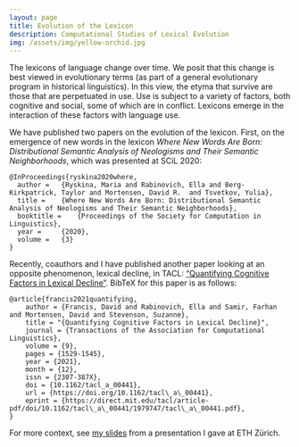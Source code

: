 ```yaml
---
layout: page
title: Evolution of the Lexicon
description: Computational Studies of Lexical Evolution
img: /assets/img/yellow-orchid.jpg
---
```


The lexicons of language change over time. We posit that this change is best viewed in evolutionary terms (as part of a general evolutionary program in historical linguistics). In this view, the etyma that survive are those that are perpetuated in use. Use is subject to a variety of factors, both cognitive and social, some of which are in conflict. Lexicons emerge in the interaction of these factors with language use.

We have published two papers on the evolution of the lexicon. First, on the emergence of new words in the lexicon _Where New Words Are Born: Distributional Semantic Analysis of Neologisms and Their Semantic Neighborhoods_, which was presented at SCiL 2020:

```
@InProceedings{ryskina2020where,
  author = 	 {Ryskina, Maria and Rabinovich, Ella and Berg-Kirkpatrick, Taylor and Mortensen, David R.  and Tsvetkov, Yulia},
  title = 	 {Where New Words Are Born: Distributional Semantic Analysis of Neologisms and Their Semantic Neighborhoods},
  booktitle =	 {Proceedings of the Society for Computation in Linguistics},
  year =	 {2020},
  volume =	 {3}
}
```
Recently, coauthors and I have published another paper looking at an opposite phenomenon, lexical decline, in TACL: [“Quantifying Cognitive Factors in Lexical Decline”](https://direct.mit.edu/tacl/article-pdf/doi/10.1162/tacl_a_00441/1979747/tacl_a_00441.pdf). BibTeX for this paper is as follows:
```
@article{francis2021quantifying,
    author = {Francis, David and Rabinovich, Ella and Samir, Farhan and Mortensen, David and Stevenson, Suzanne},
    title = "{Quantifying Cognitive Factors in Lexical Decline}",
    journal = {Transactions of the Association for Computational Linguistics},
    volume = {9},
    pages = {1529-1545},
    year = {2021},
    month = {12},
    issn = {2307-387X},
    doi = {10.1162/tacl_a_00441},
    url = {https://doi.org/10.1162/tacl\_a\_00441},
    eprint = {https://direct.mit.edu/tacl/article-pdf/doi/10.1162/tacl\_a\_00441/1979747/tacl\_a\_00441.pdf},
}
```

For more context, see <a href="{{site.url}}/assets/pdf/mortensen-cognitive-biases-eth-2022-07-19.pdf">my slides</a> from a presentation I gave at ETH Zürich.